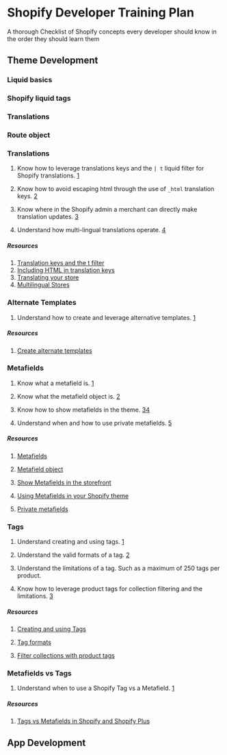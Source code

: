 # Shopify Developer Training Plan
A thorough Checklist of Shopify concepts every developer should know in the order they should learn them



## Theme Development

### Liquid basics

### Shopify liquid tags

### Translations

### Route object

### Translations

1. Know how to leverage translations keys and the `| t` liquid filter for Shopify translations. [1](d)

2. Know how to avoid escaping html through the use of `_html` translation keys. [2](https://shopify.dev/tutorials/develop-theme-localization-use-translation-keys#including-html-in-translation-keys)

3. Know where in the Shopify admin a merchant can directly make translation updates. [3](https://help.shopify.com/en/manual/using-themes/translate-theme)

4. Understand how multi-lingual translations operate. [4](https://help.shopify.com/en/manual/sell-online/multilingual-online-store)

##### Resources

1. [Translation keys and the t filter](https://shopify.dev/tutorials/develop-theme-localization-use-translation-keys)
2. [Including HTML in translation keys](https://shopify.dev/tutorials/develop-theme-localization-use-translation-keys#including-html-in-translation-keys)
3. [Translating your store](https://help.shopify.com/en/manual/using-themes/translate-theme)
4. [Multilingual Stores](https://help.shopify.com/en/manual/sell-online/multilingual-online-store)

### Alternate Templates

1. Understand how to create and leverage alternative templates. [1](https://shopify.dev/tutorials/customize-theme-create-alternate-templates)

##### Resources

1. [Create alternate templates](https://shopify.dev/tutorials/customize-theme-create-alternate-templates)

### Metafields

1. Know what a metafield is. [1](https://help.shopify.com/en/manual/products/metafields/index)

2. Know what the metafield object is. [2](https://shopify.dev/docs/themes/liquid/reference/objects/metafield)

3. Know how to show metafields in the theme. [3](https://help.shopify.com/en/manual/products/metafields/index#show-metafields-in-the-storefront)[4](https://www.shopify.com/partners/blog/110057030-using-metafields-in-your-shopify-theme)

4. Understand when and how to use private metafields. [5](https://shopify.dev/tutorials/store-data-in-metafields#private-metafields)

##### Resources

1. [Metafields](https://help.shopify.com/en/manual/products/metafields/index)

2. [Metafield object](https://shopify.dev/docs/themes/liquid/reference/objects/metafield)

3. [Show Metafields in the storefront](https://help.shopify.com/en/manual/products/metafields/index#show-metafields-in-the-storefront)

4. [Using Metafields in your Shopify theme](https://www.shopify.com/partners/blog/110057030-using-metafields-in-your-shopify-theme)

5. [Private metafields](https://shopify.dev/tutorials/store-data-in-metafields#private-metafields)

### Tags

1. Understand creating and using tags. [1](https://help.shopify.com/en/manual/productivity-tools/using-tags)

2. Understand the valid formats of a tag. [2](https://help.shopify.com/en/manual/products/details/tags)

3. Understand the limitations of a tag. Such as a maximum of 250 tags per product.

4. Know how to leverage product tags for collection filtering and the limitations. [3](https://shopify.dev/tutorials/customize-theme-filter-collections-with-product-tags)

##### Resources

1. [Creating and using Tags](https://help.shopify.com/en/manual/productivity-tools/using-tags)

2. [Tag formats](https://help.shopify.com/en/manual/products/details/tags)

3. [Filter collections with product tags](https://shopify.dev/tutorials/customize-theme-filter-collections-with-product-tags)

### Metafields vs Tags

1. Understand when to use a Shopify Tag vs a Metafield. [1](https://paulnrogers.com/shopify-tags-vs-metafields/)

##### Resources

1. [Tags vs Metafields in Shopify and Shopify Plus](https://paulnrogers.com/shopify-tags-vs-metafields/)

## App Development
